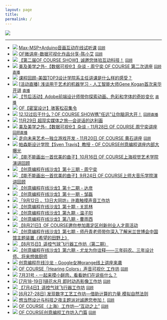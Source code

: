 ```yaml
---
layout: page
title: 
permalink: /
---
```


![](https://coding.net/u/onlylemi/p/img/git/raw/master/of_own.jpg)

---

* ![](https://img.shields.io/badge/线上-2016--05--26-97CA00.svg) [Max-MSP+Arduino音画互动在线试听课](http://mp.weixin.qq.com/s?__biz=MzA4NTc5MDU5OQ==&mid=2665092967&idx=1&sn=96ab0c1eea82d1190858a5613e91ebaa&scene=2&srcid=0523BbV2ZdUck944qJUc9xGq&from=timeline&isappinstalled=0#wechat_redirect) [`回顾`](http://mp.weixin.qq.com/s?__biz=MzA4NTc5MDU5OQ==&mid=2665093023&idx=1&sn=6e80fb19a6db9abbad2a0e058c2d0f94&scene=0#wechat_redirect)
* ![](https://img.shields.io/badge/线上-2016--05--12-97CA00.svg) [OF微讲座-数据可视化作品分享-陈小艾](http://mp.weixin.qq.com/s?__biz=MzA4NTc5MDU5OQ==&mid=2665092754&idx=1&sn=7dd3490cccd06883530f35b068b4bb46&scene=4#wechat_redirect) [`回顾`](http://mp.weixin.qq.com/s?__biz=MzA4NTc5MDU5OQ==&mid=2665092836&idx=1&sn=1d0c8fce01660a9baae6d9f05d39911e&scene=4#wechat_redirect)
* ![](https://img.shields.io/badge/线下-2016--04--29-5bc0de.svg) [【第二届OF COURSE SHOW】诚邀您体验互动科技！](http://mp.weixin.qq.com/s?__biz=MzA4NTc5MDU5OQ==&mid=2665092546&idx=1&sn=7902427e7b54e91411bb4bfa594854a8&scene=4#wechat_redirect) [`回顾`](http://mp.weixin.qq.com/s?__biz=MzA4NTc5MDU5OQ==&mid=2665092735&idx=1&sn=0420046b0b2e3234bd70e3736984c452&scene=4#wechat_redirect)
* ![](https://img.shields.io/badge/线下-2016--04--23-5bc0de.svg) [美及美学之外-【数据可视化】杂谈 - 周宁奕 OF COURSE 第二次讲座](http://mp.weixin.qq.com/s?__biz=MzA4NTc5MDU5OQ==&mid=417272982&idx=1&sn=0638dc6a80ec4674e8e71737cc0cc124&scene=4#wechat_redirect) [`回顾`](http://mp.weixin.qq.com/s?__biz=MzA4NTc5MDU5OQ==&mid=2665092589&idx=1&sn=f9daa5791ed6c7c6840558feef4d671e&scene=4#wechat_redirect)[`直播`](http://v.youku.com/v_show/id_XMTU0OTc5Nzg1Mg==.html?from=y1.9-3.1)
* ![](https://img.shields.io/badge/线下-2016--03--18-5bc0de.svg) [课程回顾-美国TOP3设计学院系主任讲课是什么样的感受？](http://mp.weixin.qq.com/s?__biz=MzA4NTc5MDU5OQ==&mid=415475324&idx=1&sn=230bddbecf557f097de2804129b39054&scene=4#wechat_redirect)
* ![](https://img.shields.io/badge/线下-2016--03--03-5bc0de.svg) [[活动直播] 浅谈用于艺术的机器学习 - 人工智能大师Gene Kogan首次来华开讲](http://mp.weixin.qq.com/s?__biz=MzA4NTc5MDU5OQ==&mid=413913020&idx=1&sn=56305c3257fac0c2af5af01595b0ae4b&scene=4#wechat_redirect) [`直播`](http://e.vhall.com/995185304)
* ![](https://img.shields.io/badge/线下-2016--02--16-5bc0de.svg) [【节后活动】Adobe前端设计师带你探索动画、色彩和字体的奇妙变化](http://mp.weixin.qq.com/s?__biz=MzA4NTc5MDU5OQ==&mid=412544793&idx=1&sn=be1f34f89880a7c0520a01f6b50bc2dc&scene=4#wechat_redirect) [`直播`](http://e.vhall.com/126975538)
* ![](https://img.shields.io/badge/线下-2016--01--31-5bc0de.svg) [OF【密室设计】骇客松召集令](http://mp.weixin.qq.com/s?__biz=MzA4NTc5MDU5OQ==&mid=411371874&idx=1&sn=33ad6c7006549d678f4ba57a304d0a8a&scene=4#wechat_redirect)
* ![](https://img.shields.io/badge/线下-2015--12--13-5bc0de.svg) [12.12过后干什么？OF COURSE SHOW携"任远"让你脑洞大开！](http://mp.weixin.qq.com/s?__biz=MzA4NTc5MDU5OQ==&mid=405737939&idx=1&sn=e5517127142395e6a1864fca879c1f9d&scene=4#wechat_redirect) [`回顾`](http://mp.weixin.qq.com/s?__biz=MzA4NTc5MDU5OQ==&mid=408009739&idx=1&sn=aae1ba0244c6939231d06bbfbccfa545&scene=4#wechat_redirect)[`直播`](http://e.vhall.com/686423389)
* ![](https://img.shields.io/badge/线下-2015--11--29-5bc0de.svg) [11月29日 超现实媒体之旅—会说话的达利画](http://mp.weixin.qq.com/s?__biz=MzA4NTc5MDU5OQ==&mid=404120717&idx=1&sn=92f56f540232b42a07e1aafbc4084756&scene=4#wechat_redirect)
* ![](https://img.shields.io/badge/线下-2015--11--28-5bc0de.svg) [美及美学之外-【数据可视化】杂谈 - 11月28日 OF COURSE 周宁奕讲座](http://mp.weixin.qq.com/s?__biz=MzA4NTc5MDU5OQ==&mid=403708830&idx=1&sn=03dcff9b3ddfca053ae085f00e85dfd6&scene=4#wechat_redirect) [`回顾`](http://mp.weixin.qq.com/s?__biz=MzA4NTc5MDU5OQ==&mid=404376038&idx=2&sn=ec44cfa659f2fa3c1c5b853ad591d661&scene=4#wechat_redirect)[`直播`](http://e.vhall.com/998925368)
* ![](https://img.shields.io/badge/线下-2015--11--20-5bc0de.svg) [走向未来艺术—独立游戏开发 - 11月20日 OF COURSE 黄石讲座](http://mp.weixin.qq.com/s?__biz=MzA4NTc5MDU5OQ==&mid=402973579&idx=1&sn=d47db205ae365e5ff77e3b38bb7720b2&scene=4#wechat_redirect) [`回顾`](http://mp.weixin.qq.com/s?__biz=MzA4NTc5MDU5OQ==&mid=403529579&idx=1&sn=5dc703d840f702f8fea18dcba5edbaa7&scene=4#wechat_redirect)
* ![](https://img.shields.io/badge/线下-2015--10--28-5bc0de.svg) [帕森斯设计学院【Sven Travis】教授 - OF COURSE创意编程讲座内部大曝光](http://mp.weixin.qq.com/s?__biz=MzA4NTc5MDU5OQ==&mid=401355838&idx=1&sn=7a507b51962b975f02965c0b7b6bf417&scene=4#wechat_redirect)
* ![](https://img.shields.io/badge/线下-2015--10--16-5bc0de.svg) [【能不能画出一首优美的曲子】10月16日 OF COURSE上海视觉艺术学院演讲回顾](http://mp.weixin.qq.com/s?__biz=MzA4NTc5MDU5OQ==&mid=400151627&idx=1&sn=450e3bc91d38269df7c6dfeb3482e139&scene=4#wechat_redirect)
* ![](https://img.shields.io/badge/线上-2015--08--05-97CA00.svg) [【创意编程在线沙龙】第十三期 - 周宁奕](http://mp.weixin.qq.com/s?__biz=MzA4NTc5MDU5OQ==&mid=225230533&idx=1&sn=1453cc3a3a0dfcb45dbaec2954db694e&scene=4#wechat_redirect)
* ![](https://img.shields.io/badge/线下-2015--09--24-5bc0de.svg) [【能不能画出一首优美的曲子】9月24日 OF COURSE上师大音乐学院演讲回顾](http://mp.weixin.qq.com/s?__biz=MzA4NTc5MDU5OQ==&mid=224916742&idx=1&sn=fd2b675001aa28b151ea61320aed5d4d&scene=4#wechat_redirect)
* ![](https://img.shields.io/badge/线上-2015--08--05-97CA00.svg) [【创意编程在线沙龙】第十二期 - 达彦](http://mp.weixin.qq.com/s?__biz=MzA4NTc5MDU5OQ==&mid=224725502&idx=1&sn=07a040ebda0ad4eaefbbd12c59a1e7a7&scene=4#wechat_redirect)
* ![](https://img.shields.io/badge/线上-2015--08--05-97CA00.svg) [【创意编程在线沙龙】第十一期 - 邹磊](http://mp.weixin.qq.com/s?__biz=MzA4NTc5MDU5OQ==&mid=224092990&idx=1&sn=194d507b5f2e5f3b57de8d409cef92a8&scene=4#wechat_redirect)
* ![](https://img.shields.io/badge/线下-2015--09--12-5bc0de.svg) [「9月12日 、13日大同坊」许嘉触摸声音工作坊](http://mp.weixin.qq.com/s?__biz=MzA4NTc5MDU5OQ==&mid=223788493&idx=2&sn=347a235c74261827ddd7c8bbffa843bc&scene=4#wechat_redirect)
* ![](https://img.shields.io/badge/线上-2015--08--05-97CA00.svg) [【创意编程在线沙龙】第十期 - 关凯林](http://mp.weixin.qq.com/s?__biz=MzA4NTc5MDU5OQ==&mid=223599403&idx=1&sn=3a622957ddfdd04d6cab1ec62be8049c&scene=4#wechat_redirect)
* ![](https://img.shields.io/badge/线上-2015--08--05-97CA00.svg) [【创意编程在线沙龙】第九期 - 温子阳](http://mp.weixin.qq.com/s?__biz=MzA4NTc5MDU5OQ==&mid=223076928&idx=1&sn=0c4e032417014a03cf047758ef2c568f&scene=4#wechat_redirect)
* ![](https://img.shields.io/badge/线上-2015--08--05-97CA00.svg) [【创意编程在线沙龙】第八期 - 曹雨西](http://mp.weixin.qq.com/s?__biz=MzA4NTc5MDU5OQ==&mid=222492861&idx=1&sn=d7a506ea9ccc7d0b024e8f6dfd8b72fa&scene=4#wechat_redirect)
* ![](https://img.shields.io/badge/线下-2015--08--21-5bc0de.svg) [【8月21日】OF COURSE邀你参加嘉定区创新创业人才周活动](http://mp.weixin.qq.com/s?__biz=MzA4NTc5MDU5OQ==&mid=222147201&idx=2&sn=ba435c1c19969387cf0898427d783784&scene=4#wechat_redirect)
* ![](https://img.shields.io/badge/线上-2015--08--05-97CA00.svg) [【创意编程在线沙龙】第七期 - 师丹青老师带你深入了解米兰世博会中国馆主题装置《希望的田野上》](http://mp.weixin.qq.com/s?__biz=MzA4NTc5MDU5OQ==&mid=222019585&idx=1&sn=16435d4cb1b0b09eadb8ba98ca4d57fe&scene=4#wechat_redirect)
* ![](https://img.shields.io/badge/线下-2015--08--15-5bc0de.svg) [【8月15日】遥控气球飞行器工作坊（第二期）](http://mp.weixin.qq.com/s?__biz=MzA4NTc5MDU5OQ==&mid=221735821&idx=1&sn=c7b2cad37ca9dd797b9e0de498a8dc3d&scene=4#wechat_redirect)
* ![](https://img.shields.io/badge/线上-2015--08--05-97CA00.svg) [【创意编程在线沙龙】第六期 - 尤龙为你诠释——三年码农、三年设计师、将来想做厨师](http://mp.weixin.qq.com/s?__biz=MzA4NTc5MDU5OQ==&mid=221680814&idx=1&sn=6f46000e76c3b457eadc571a3e5c44cf&scene=4#wechat_redirect)
* ![](https://img.shields.io/badge/线上-2015--08--05-97CA00.svg) [创意编程在线沙龙 - Google女神orange线上讲座来袭](http://mp.weixin.qq.com/s?__biz=MzA4NTc5MDU5OQ==&mid=221568857&idx=1&sn=e5bb9df9b0c95ca8f612af271ef138a0&scene=4#wechat_redirect)
* ![](https://img.shields.io/badge/线下-2015--08--02-5bc0de.svg) [OF COURSE「Hearing Colors」声音可视化 工作坊](http://mp.weixin.qq.com/s?__biz=MzA4NTc5MDU5OQ==&mid=220164185&idx=1&sn=27707b8f7ffd58618e842cf6483abfe7&scene=4#wechat_redirect) [`回顾`](http://mp.weixin.qq.com/s?__biz=MzA4NTc5MDU5OQ==&mid=221533504&idx=1&sn=00aafb5f2e3bae9f5a9a60bf4accd7d9&scene=4#wechat_redirect)
* ![](https://img.shields.io/badge/线下-2015--07--31-5bc0de.svg) [7月31号 - 一起来摸小鲜肉，看看她们在说些什么？](http://mp.weixin.qq.com/s?__biz=MzA4NTc5MDU5OQ==&mid=220316178&idx=1&sn=221390397abbc5f56f50f706234da2ef&scene=4#wechat_redirect)
* ![](https://img.shields.io/badge/线下-2015--07--18-5bc0de.svg) [[7月18-19日]镜花水月 即时动态影像工作坊](http://mp.weixin.qq.com/s?__biz=MzA4NTc5MDU5OQ==&mid=219391099&idx=1&sn=f7511b040188a97ccd3a12169bce950d&scene=4#wechat_redirect) [`回顾`](http://mp.weixin.qq.com/s?__biz=MzA4NTc5MDU5OQ==&mid=219964192&idx=1&sn=fd507fe8d248f687f73527aa23e57ccc&scene=4#wechat_redirect)
* ![](https://img.shields.io/badge/线下-2015--07--04-5bc0de.svg) [【7月4日】遥控气球飞行器工作坊](http://mp.weixin.qq.com/s?__biz=MzA4NTc5MDU5OQ==&mid=218630010&idx=1&sn=15b495d0ebf99660d6e3ff6fdaf7c65c&scene=4#wechat_redirect) [`回顾`](http://mp.weixin.qq.com/s?__biz=MzA4NTc5MDU5OQ==&mid=219240134&idx=1&sn=8f12e0fcaa51f4ffdefd5ff0738ffe0e&scene=4#wechat_redirect)
* ![](https://img.shields.io/badge/线下-2015--06--27-5bc0de.svg) [[6月27-28日] 发现数字工艺工作坊—借助计算的力量 模拟自然法则](http://mp.weixin.qq.com/s?__biz=MzA4NTc5MDU5OQ==&mid=218118156&idx=1&sn=d933d6b11b3464859687af533cf06757&scene=4#wechat_redirect)
* ![](https://img.shields.io/badge/线下-2015--06--12-5bc0de.svg) [想当然设计与科技之夜主题派对诚邀您参加！](http://mp.weixin.qq.com/s?__biz=MzA4NTc5MDU5OQ==&mid=217256168&idx=1&sn=1bafa7f5a1f1ad9b5e016b59cc72d7f7&scene=4#wechat_redirect) [`回顾`](http://mp.weixin.qq.com/s?__biz=MzA4NTc5MDU5OQ==&mid=217779570&idx=1&sn=4c85979efbb7f9d549645bc5efaad780&scene=4#wechat_redirect)
* ![](https://img.shields.io/badge/线下-2015--05--30-5bc0de.svg) [OF COURSE（上海）工作坊—“互动之上”](http://mp.weixin.qq.com/s?__biz=MzA4NTc5MDU5OQ==&mid=215994360&idx=1&sn=89c4f2d4c7eb5eda09abeb77d6fff43b&scene=4#wechat_redirect) [`回顾`](http://mp.weixin.qq.com/s?__biz=MzA4NTc5MDU5OQ==&mid=217596055&idx=1&sn=fc8f0e4e9c3d26cafd43f3347c46fab1&scene=4#wechat_redirect)
* ![](https://img.shields.io/badge/线下-2015--05--16-5bc0de.svg) [OF COURSE创意编程工作坊入门篇](http://mp.weixin.qq.com/s?__biz=MzA4NTc5MDU5OQ==&mid=214379704&idx=1&sn=2e452f0630d966382158d060d67a85bb&scene=4#wechat_redirect) [`回顾`](http://mp.weixin.qq.com/s?__biz=MzA4NTc5MDU5OQ==&mid=215082439&idx=1&sn=d026afd9502d53b415f7358b72f47832&scene=4#wechat_redirect)